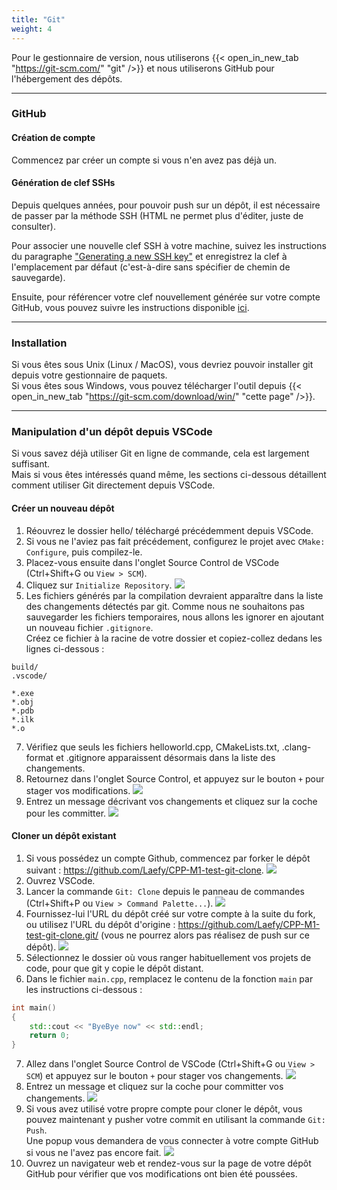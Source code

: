 ```yaml
---
title: "Git"
weight: 4
---
```


Pour le gestionnaire de version, nous utiliserons {{< open_in_new_tab "https://git-scm.com/" "git" />}} et nous utiliserons GitHub pour l'hébergement des dépôts.

---

### GitHub

#### Création de compte

Commencez par créer un compte si vous n'en avez pas déjà un.

#### Génération de clef SSHs

Depuis quelques années, pour pouvoir push sur un dépôt, il est nécessaire de passer par la méthode SSH (HTML ne permet plus d'éditer, juste de consulter).

Pour associer une nouvelle clef SSH à votre machine, suivez les instructions du paragraphe ["Generating a new SSH key"](https://docs.github.com/authentication/connecting-to-github-with-ssh/generating-a-new-ssh-key-and-adding-it-to-the-ssh-agent#generating-a-new-ssh-key) et enregistrez la clef à l'emplacement par défaut (c'est-à-dire sans spécifier de chemin de sauvegarde).

Ensuite, pour référencer votre clef nouvellement générée sur votre compte GitHub, vous pouvez suivre les instructions disponible [ici](https://docs.github.com/en/authentication/connecting-to-github-with-ssh/adding-a-new-ssh-key-to-your-github-account).

---

### Installation

Si vous êtes sous Unix (Linux / MacOS), vous devriez pouvoir installer git depuis votre gestionnaire de paquets.\
Si vous êtes sous Windows, vous pouvez télécharger l'outil depuis {{< open_in_new_tab "https://git-scm.com/download/win/" "cette page" />}}.

---

### Manipulation d'un dépôt depuis VSCode

Si vous savez déjà utiliser Git en ligne de commande, cela est largement suffisant.\
Mais si vous êtes intéressés quand même, les sections ci-dessous détaillent comment utiliser Git directement depuis VSCode.

#### Créer un nouveau dépôt

1. Réouvrez le dossier hello/ téléchargé précédemment depuis VSCode.
2. Si vous ne l'aviez pas fait précédement, configurez le projet avec `CMake: Configure`, puis compilez-le.
3. Placez-vous ensuite dans l'onglet Source Control de VSCode (Ctrl+Shift+G ou `View > SCM`).
4. Cliquez sur `Initialize Repository`.
![](/CPP_Learning/images/vscode-git-init.png)
6. Les fichiers générés par la compilation devraient apparaître dans la liste des changements détectés par git.
Comme nous ne souhaitons pas sauvegarder les fichiers temporaires, nous allons les ignorer en ajoutant un nouveau fichier `.gitignore`.\
Créez ce fichier à la racine de votre dossier et copiez-collez dedans les lignes ci-dessous :
```b
build/
.vscode/

*.exe
*.obj
*.pdb
*.ilk
*.o
```

7. Vérifiez que seuls les fichiers helloworld.cpp, CMakeLists.txt, .clang-format et .gitignore apparaissent désormais dans la liste des changements.
8. Retournez dans l'onglet Source Control, et appuyez sur le bouton `+` pour stager vos modifications.
![](/CPP_Learning/images/chapter0/git-add.png)
9. Entrez un message décrivant vos changements et cliquez sur la coche pour les committer.
![](/CPP_Learning/images/chapter0/git-commit.png)

#### Cloner un dépôt existant

1. Si vous possédez un compte Github, commencez par forker le dépôt suivant : https://github.com/Laefy/CPP-M1-test-git-clone.
![](/CPP_Learning/images/github-fork.png)
2. Ouvrez VSCode.
3. Lancer la commande `Git: Clone` depuis le panneau de commandes (Ctrl+Shift+P ou `View > Command Palette...`).
![](/CPP_Learning/images/vscode-git-clone.png)
4. Fournissez-lui l'URL du dépôt créé sur votre compte à la suite du fork, ou utilisez l'URL du dépôt d'origine : https://github.com/Laefy/CPP-M1-test-git-clone.git/ (vous ne pourrez alors pas réalisez de push sur ce dépôt).
![](/CPP_Learning/images/vscode-git-clone-url.png)
5. Sélectionnez le dossier où vous ranger habituellement vos projets de code, pour que git y copie le dépôt distant.
6. Dans le fichier `main.cpp`, remplacez le contenu de la fonction `main` par les instructions ci-dessous :
```cpp
int main()
{
    std::cout << "ByeBye now" << std::endl;
    return 0;
} 
```
7. Allez dans l'onglet Source Control de VSCode (Ctrl+Shift+G ou `View > SCM`) et appuyez sur le bouton `+` pour stager vos changements.
![](/CPP_Learning/images/vscode-git-clone-stage.png)
8. Entrez un message et cliquez sur la coche pour committer vos changements.
![](/CPP_Learning/images/vscode-git-clone-commit.png)
9. Si vous avez utilisé votre propre compte pour cloner le dépôt, vous pouvez maintenant y pusher votre commit en utilisant la commande `Git: Push`.\
Une popup vous demandera de vous connecter à votre compte GitHub si vous ne l'avez pas encore fait.
![](/CPP_Learning/images/vscode-git-push.png)
10.  Ouvrez un navigateur web et rendez-vous sur la page de votre dépôt GitHub pour vérifier que vos modifications ont bien été poussées.
